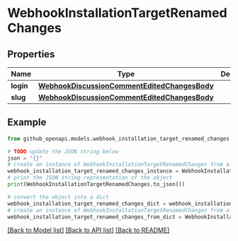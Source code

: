 # WebhookInstallationTargetRenamedChanges


## Properties

Name | Type | Description | Notes
------------ | ------------- | ------------- | -------------
**login** | [**WebhookDiscussionCommentEditedChangesBody**](WebhookDiscussionCommentEditedChangesBody.md) |  | [optional] 
**slug** | [**WebhookDiscussionCommentEditedChangesBody**](WebhookDiscussionCommentEditedChangesBody.md) |  | [optional] 

## Example

```python
from github_openapi.models.webhook_installation_target_renamed_changes import WebhookInstallationTargetRenamedChanges

# TODO update the JSON string below
json = "{}"
# create an instance of WebhookInstallationTargetRenamedChanges from a JSON string
webhook_installation_target_renamed_changes_instance = WebhookInstallationTargetRenamedChanges.from_json(json)
# print the JSON string representation of the object
print(WebhookInstallationTargetRenamedChanges.to_json())

# convert the object into a dict
webhook_installation_target_renamed_changes_dict = webhook_installation_target_renamed_changes_instance.to_dict()
# create an instance of WebhookInstallationTargetRenamedChanges from a dict
webhook_installation_target_renamed_changes_from_dict = WebhookInstallationTargetRenamedChanges.from_dict(webhook_installation_target_renamed_changes_dict)
```
[[Back to Model list]](../README.md#documentation-for-models) [[Back to API list]](../README.md#documentation-for-api-endpoints) [[Back to README]](../README.md)


